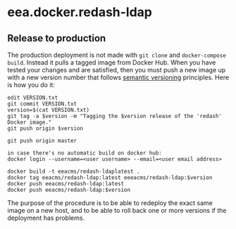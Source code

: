 # eea.docker.redash-ldap


## Release to production

The production deployment is not made with `git clone` and `docker-compose build`.
Instead it pulls a tagged image from Docker Hub.  When you have tested your changes
and are satisfied, then you must push a new image up with a new version number that
follows [semantic versioning](http://semver.org/) principles.  Here is how you do it:

    edit VERSION.txt
    git commit VERSION.txt
    version=$(cat VERSION.txt)
    git tag -a $version -m "Tagging the $version release of the 'redash' Docker image."
    git push origin $version

    git push origin master
    
    in case there's no automatic build on docker hub:
    docker login --username=<user username> --email=<user email address>

    docker build -t eeacms/redash-ldaplatest .
    docker tag eeacms/redash-ldap:latest eeeacms/redash-ldap:$version
    docker push eeacms/redash-ldap:latest
    docker push eeacms/redash-ldap:$version

The purpose of the procedure is to be able to redeploy the exact same image on a
new host, and to be able to roll back one or more versions if the deployment has problems.
